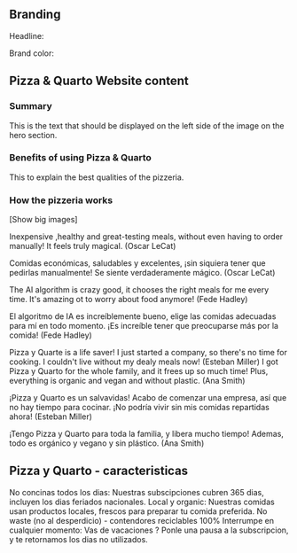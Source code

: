 ## Branding

Headline:

Brand color:

## Pizza & Quarto Website content

### Summary

This is the text that should be displayed on the left side of the image on the hero section.

### Benefits of using Pizza & Quarto

This to explain the best qualities of the pizzeria.

### How the pizzeria works

[Show big images]

Inexpensive ,healthy and great-testing meals, without even having to order manually! It feels truly magical. (Oscar LeCat)

Comidas económicas, saludables y excelentes, ¡sin siquiera tener que pedirlas manualmente! Se siente verdaderamente mágico. (Oscar LeCat)

The AI algorithm is crazy good, it chooses the right meals for me every time. It's amazing ot to worry about food anymore! (Fede Hadley)

El algoritmo de IA es increíblemente bueno, elige las comidas adecuadas para mí en todo momento. ¡Es increíble tener que preocuparse más por la comida! (Fede Hadley)

Pizza y Quarte is a life saver! I just started a company, so there's no
time for cooking. I couldn't live without my dealy meals now! (Esteban Miller)
I got Pizza y Quarto for the whole family, and it frees up so much time!
Plus, everything is organic and vegan and without plastic. (Ana Smith)

¡Pizza y Quarto es un salvavidas! Acabo de comenzar una empresa, así que no hay tiempo para cocinar. ¡No podría vivir sin mis comidas repartidas ahora! (Esteban Miller)

¡Tengo Pizza y Quarto para toda la familia, y libera mucho tiempo!
Ademas, todo es orgánico y vegano y sin plástico. (Ana Smith)

## Pizza y Quarto - caracteristicas

No concinas todos los dias: Nuestras subscipciones cubren 365 dias, incluyen los dias feriados nacionales.
Local y organic: Nuestras comidas usan productos locales, frescos para preparar tu comida preferida.
No waste (no al desperdicio) - contendores reciclables 100%
Interrumpe en cualquier momento: Vas de vacaciones ? Ponle una pausa a la subscripcion, y te retornamos los dias no utilizados.
